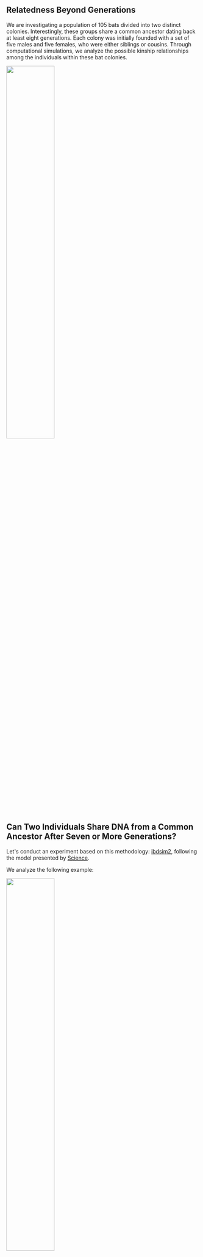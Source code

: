 ## Relatedness Beyond Generations

We are investigating a population of 105 bats divided into two distinct colonies. Interestingly, these groups share a common ancestor dating back at least eight generations. Each colony was initially founded with a set of five males and five females, who were either siblings or cousins. Through computational simulations, we analyze the possible kinship relationships among the individuals within these bat colonies.

<img src="https://github.com/MarsicoFL/batPed/assets/55600771/05c481d0-b589-4e05-b001-a076ff296100" width="50%" />

## Can Two Individuals Share DNA from a Common Ancestor After Seven or More Generations?

Let's conduct an experiment based on this methodology: [ibdsim2](https://github.com/MarsicoFL/ibdsim2), following the model presented by [Science](https://www.science.org/doi/10.1126/science.aau1043).

We analyze the following example:

<img src="https://github.com/MarsicoFL/batPed/assets/55600771/d68ad83f-e5cc-4156-8cc1-da7dc3e25e47" width="50%" />

After running simulations of possible genomes (2000 in total) for individuals 26 and 38, we obtain:

<img src="https://github.com/MarsicoFL/batPed/assets/55600771/0cd9d6f3-139b-42c0-86a4-9fed9b171cb8" width="50%" />

How much DNA do they share? In most cases, they share zero or just a few centimorgans of their genomes.

## What About Inbreeding?

Given the information we have at the moment, most bats come from a common ancestor beyond seven generations. Therefore, at least the first generations likely experienced inbreeding. A conceptual case is presented below. Consider the following pedigree with inbreeding:

<img src="https://github.com/MarsicoFL/batPed/assets/55600771/b796be8a-37af-4fe2-aafc-afa33c7837c1" width="50%" />

When we analyze the individuals at the bottom, we find the following shared portions of the genome (based on 2000 simulations):

<img src="https://github.com/MarsicoFL/batPed/assets/55600771/1fbc43da-9c06-4e8e-a8ee-8f77a491d30f" width="50%" />

For comparison, consider the following pedigree, where two half-siblings are presented:

<img src="https://github.com/MarsicoFL/batPed/assets/55600771/2a104950-65e8-4f76-bd78-00a649afce26" width="50%" />

After seven generations, two individuals with strong inbreeding could share a similar amount of DNA as half-siblings.

<img src="https://github.com/MarsicoFL/batPed/assets/55600771/e73849bd-4c2b-4450-a84a-d5585a31185c" width="50%" />
